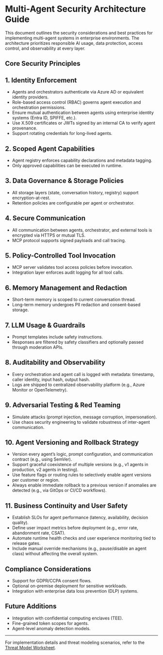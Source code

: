 # Multi-Agent Security Architecture Guide

This document outlines the security considerations and best practices for implementing
multi-agent systems in enterprise environments. The architecture prioritizes responsible
AI usage, data protection, access control, and observability at every layer.

## Core Security Principles

## 1. Identity Enforcement

   * Agents and orchestrators authenticate via Azure AD or equivalent identity providers.
   * Role-based access control (RBAC) governs agent execution and orchestration permissions.
   * Ensure mutual authentication between agents using enterprise identity systems (Entra ID, SPIFFE, etc.).
   * Use X.509 certificates or JWTs signed by an internal CA to verify agent provenance.
   * Support rotating credentials for long-lived agents.

## 2. Scoped Agent Capabilities

   * Agent registry enforces capability declarations and metadata tagging.
   * Only approved capabilities can be executed in runtime.

## 3. Data Governance & Storage Policies

   * All storage layers (state, conversation history, registry) support encryption-at-rest.
   * Retention policies are configurable per agent or orchestrator.

## 4. Secure Communication

   * All communication between agents, orchestrator, and external tools is encrypted via HTTPS or mutual TLS.
   * MCP protocol supports signed payloads and call tracing.

## 5. Policy-Controlled Tool Invocation

   * MCP server validates tool access policies before invocation.
   * Integration layer enforces audit logging for all tool calls.

## 6. Memory Management and Redaction

   * Short-term memory is scoped to current conversation thread.
   * Long-term memory undergoes PII redaction and consent-based storage.

## 7. LLM Usage & Guardrails

   * Prompt templates include safety instructions.
   * Responses are filtered by safety classifiers and optionally passed through moderation APIs.

## 8. Auditability and Observability

   * Every orchestration and agent call is logged with metadata: timestamp, caller identity, input hash, output hash.
   * Logs are shipped to centralized observability platform (e.g., Azure Monitor or OpenTelemetry).

## 9. Adversarial Testing & Red Teaming

   * Simulate attacks (prompt injection, message corruption, impersonation).
   * Use chaos security engineering to validate robustness of inter-agent communication.
   

## 10. **Agent Versioning and Rollback Strategy**

   * Version every agent’s logic, prompt configuration, and communication contract (e.g., using SemVer).
   * Support graceful coexistence of multiple versions (e.g., v1 agents in production, v2 agents in testing).
   * Use feature flags or routing rules to selectively enable agent versions per customer or region.
   * Always enable immediate rollback to a previous version if anomalies are detected (e.g., via GitOps or CI/CD workflows).

## 11. **Business Continuity and User Safety**

   * Establish SLOs for agent performance (latency, availability, decision quality).
   * Define user impact metrics before deployment (e.g., error rate, abandonment rate, CSAT).
   * Automate runtime health checks and user experience monitoring tied to release gates.
   * Include manual override mechanisms (e.g., pause/disable an agent class) without affecting the overall system.

## Compliance Considerations

* Support for GDPR/CCPA consent flows.
* Optional on-premise deployment for sensitive workloads.
* Integration with enterprise data loss prevention (DLP) systems.

## Future Additions

* Integration with confidential computing enclaves (TEE).
* Fine-grained token scopes for agents.
* Agent-level anomaly detection models.

---

For implementation details and threat modeling scenarios, refer to the [Threat Model Worksheet](./Multi-Agent-Threat-Model.md).
